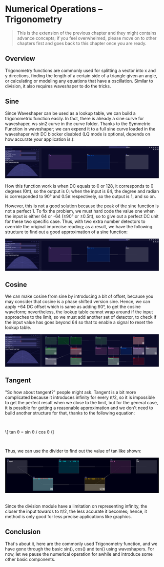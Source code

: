 # Numerical Operations – Trigonometry

> This is the extension of the previous chapter and they might contains advance concepts; if you feel overwhelmed, please move on to other chapters first and goes back to this chapter once you are ready.


## Overview

Trigonometry functions are commonly used for splitting a vector into x and y directions, finding the length of a certain side of a triangle given an angle, or calculating or modeling any equations that have a oscillation. Similar to division, it also requires waveshaper to do the tricks.

## Sine

Since Waveshaper can be used as a lookup table, we can build a trigonometric function easily. In fact, there is already a sine curve for waveshaper, ws sin2 curve in the curve folder. Thanks to the Symmetric Function in waveshaper; we can expend it to a full sine curve loaded in the waveshaper with DC blocker disabled (LQ mode is optional, depends on how accurate your application is.):

![sine simple](../images/numerical_operations/sine_simple.png)

How this function work is when DC equals to 0 or 128, it corresponds to 0 degrees (0π), so the output is 0; when the input is 64, the degree and radian is corresponded to 90° and 0.5π respectively, so the output is 1, and so on.

However, this is not a good solution because the peak of the sine function is not a perfect 1. To fix the problem, we must hard code the value one when the input is either 64 or -64 (±90° or ±0.5π), so to give out a perfect DC unit for these two specific case. Thus, with two extra number detectors to override the original imprecise reading; as a result, we have the following structure to find out a good approximation of a sine function:

![sine simple](../images/numerical_operations/sine_simple.png)

## Cosine

We can make cosine from sine by introducing a bit of offset, because you may consider that cosine is a phase shifted version sine. Hence, we can apply +64 DC offset which is same as adding 90°, to get the cosine waveform; nevertheless, the lookup table cannot wrap around if the input approaches to the limit, so we must add another set of detector, to check if the input value has goes beyond 64 so that to enable a signal to reset the lookup table.

![sine simple](../images/numerical_operations/sine_to_cosine.png)

## Tangent
"So how about tangent?" people might ask. Tangent is a bit more complicated because it introduces infinity for every π/2, so it is impossible to get the perfect result when we close to the limit, but for the general case, it is possible for getting a reasonable approximation and we don't need to build another structure for that, thanks to the following equation:

<br>

\\[ tan θ = sin θ / cos θ \\]

<br>

Thus, we can use the divider to find out the value of tan like shown:

![tangent](../images/numerical_operations/tangent.png)

<br>
Since the division module have a limitation on representing infinity, the closer the input towards to π/2, the less accurate it becomes; hence, it method is only good for less precise applications like graphics.

## Conclusion
That's about it, here are the commonly used Trigonometry function, and we have gone through the basic sin(), cos() and ten() using waveshapers. For now, let we pause the numerical operation for awhile and introduce some other basic components.
